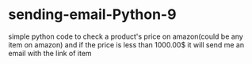 # sending-email-Python-9
simple python code to check a product's price on amazon(could be any item on amazon) and if the price is less than 1000.00$ it will send me an email with the link of item
